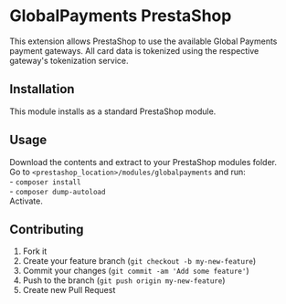 # GlobalPayments PrestaShop

This extension allows PrestaShop to use the available Global Payments payment gateways. All card data is tokenized using the respective gateway's tokenization service.

## Installation

This module installs as a standard PrestaShop module.

## Usage

Download the contents and extract to your PrestaShop modules folder. <br />
Go to `<prestashop_location>/modules/globalpayments` and run: <br />
    - `composer install` <br />
    - `composer dump-autoload` <br />
Activate.

## Contributing

1. Fork it
2. Create your feature branch (`git checkout -b my-new-feature`)
3. Commit your changes (`git commit -am 'Add some feature'`)
4. Push to the branch (`git push origin my-new-feature`)
5. Create new Pull Request